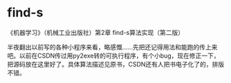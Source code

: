 # find-s
《机器学习》（机械工业出版社）第2章 find-s算法实现（第二版）

半夜翻出以前写的各种小程序来看，略感慨……先把还记得用法和能跑的传上来吧。以前在CSDN传过用py2exe转的可执行程序，有个小bug，现在修正一下，把源码放在这里好了。具体算法描述见原书，CSDN还有人把书电子化了的，排版不错。
